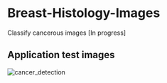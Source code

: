 # Breast-Histology-Images
 Classify cancerous images [In progress]
 
 ## Application test images
![cancer_detection](https://user-images.githubusercontent.com/21131348/45002486-572a0080-afd7-11e8-8776-c669caf40a14.png)
